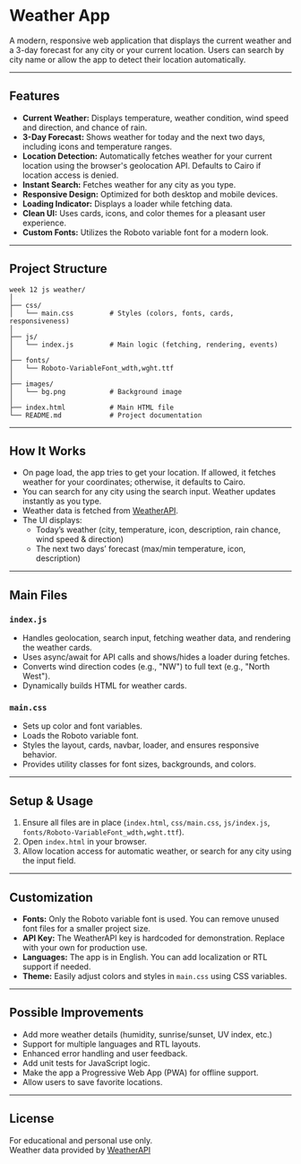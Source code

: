 # Weather App

A modern, responsive web application that displays the current weather and a 3-day forecast for any city or your current location. Users can search by city name or allow the app to detect their location automatically.

---

## Features

- **Current Weather:** Displays temperature, weather condition, wind speed and direction, and chance of rain.
- **3-Day Forecast:** Shows weather for today and the next two days, including icons and temperature ranges.
- **Location Detection:** Automatically fetches weather for your current location using the browser's geolocation API. Defaults to Cairo if location access is denied.
- **Instant Search:** Fetches weather for any city as you type.
- **Responsive Design:** Optimized for both desktop and mobile devices.
- **Loading Indicator:** Displays a loader while fetching data.
- **Clean UI:** Uses cards, icons, and color themes for a pleasant user experience.
- **Custom Fonts:** Utilizes the Roboto variable font for a modern look.

---

## Project Structure

```
week 12 js weather/
│
├── css/
│   └── main.css         # Styles (colors, fonts, cards, responsiveness)
│
├── js/
│   └── index.js         # Main logic (fetching, rendering, events)
│
├── fonts/
│   └── Roboto-VariableFont_wdth,wght.ttf
│
├── images/
│   └── bg.png           # Background image
│
├── index.html           # Main HTML file
└── README.md            # Project documentation
```

---

## How It Works

- On page load, the app tries to get your location. If allowed, it fetches weather for your coordinates; otherwise, it defaults to Cairo.
- You can search for any city using the search input. Weather updates instantly as you type.
- Weather data is fetched from [WeatherAPI](https://www.weatherapi.com/).
- The UI displays:
  - Today’s weather (city, temperature, icon, description, rain chance, wind speed & direction)
  - The next two days’ forecast (max/min temperature, icon, description)

---

## Main Files

### `index.js`

- Handles geolocation, search input, fetching weather data, and rendering the weather cards.
- Uses async/await for API calls and shows/hides a loader during fetches.
- Converts wind direction codes (e.g., "NW") to full text (e.g., "North West").
- Dynamically builds HTML for weather cards.

### `main.css`

- Sets up color and font variables.
- Loads the Roboto variable font.
- Styles the layout, cards, navbar, loader, and ensures responsive behavior.
- Provides utility classes for font sizes, backgrounds, and colors.

---

## Setup & Usage

1. Ensure all files are in place (`index.html`, `css/main.css`, `js/index.js`, `fonts/Roboto-VariableFont_wdth,wght.ttf`).
2. Open `index.html` in your browser.
3. Allow location access for automatic weather, or search for any city using the input field.

---

## Customization

- **Fonts:** Only the Roboto variable font is used. You can remove unused font files for a smaller project size.
- **API Key:** The WeatherAPI key is hardcoded for demonstration. Replace with your own for production use.
- **Languages:** The app is in English. You can add localization or RTL support if needed.
- **Theme:** Easily adjust colors and styles in `main.css` using CSS variables.

---

## Possible Improvements

- Add more weather details (humidity, sunrise/sunset, UV index, etc.)
- Support for multiple languages and RTL layouts.
- Enhanced error handling and user feedback.
- Add unit tests for JavaScript logic.
- Make the app a Progressive Web App (PWA) for offline support.
- Allow users to save favorite locations.

---

## License

For educational and personal use only.  
Weather data provided by [WeatherAPI](https://www.weatherapi.com/)